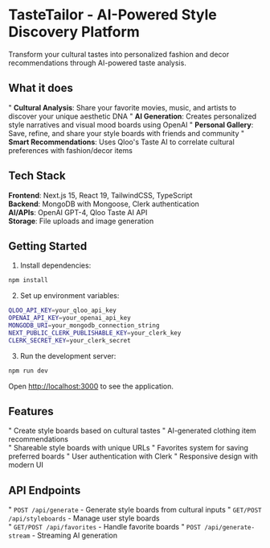 # TasteTailor - AI-Powered Style Discovery Platform

Transform your cultural tastes into personalized fashion and decor recommendations through AI-powered taste analysis.

## What it does

" **Cultural Analysis**: Share your favorite movies, music, and artists to discover your unique aesthetic DNA
" **AI Generation**: Creates personalized style narratives and visual mood boards using OpenAI
" **Personal Gallery**: Save, refine, and share your style boards with friends and community
" **Smart Recommendations**: Uses Qloo's Taste AI to correlate cultural preferences with fashion/decor items

## Tech Stack

**Frontend**: Next.js 15, React 19, TailwindCSS, TypeScript  
**Backend**: MongoDB with Mongoose, Clerk authentication  
**AI/APIs**: OpenAI GPT-4, Qloo Taste AI API  
**Storage**: File uploads and image generation  

## Getting Started

1. Install dependencies:
```bash
npm install
```

2. Set up environment variables:
```bash
QLOO_API_KEY=your_qloo_api_key
OPENAI_API_KEY=your_openai_api_key
MONGODB_URI=your_mongodb_connection_string
NEXT_PUBLIC_CLERK_PUBLISHABLE_KEY=your_clerk_key
CLERK_SECRET_KEY=your_clerk_secret
```

3. Run the development server:
```bash
npm run dev
```

Open [http://localhost:3000](http://localhost:3000) to see the application.

## Features

" Create style boards based on cultural tastes
" AI-generated clothing item recommendations  
" Shareable style boards with unique URLs
" Favorites system for saving preferred boards
" User authentication with Clerk
" Responsive design with modern UI

## API Endpoints

" `POST /api/generate` - Generate style boards from cultural inputs
" `GET/POST /api/styleboards` - Manage user style boards  
" `GET/POST /api/favorites` - Handle favorite boards
" `POST /api/generate-stream` - Streaming AI generation